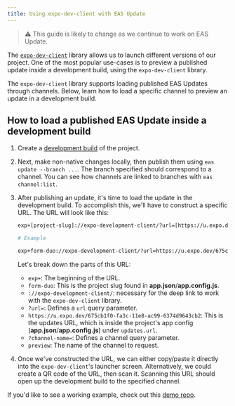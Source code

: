 ```yaml
---
title: Using expo-dev-client with EAS Update
---
```


> ⚠️ This guide is likely to change as we continue to work on EAS Update.

The [`expo-dev-client`](/development/introduction) library allows us to launch different versions of our project. One of the most popular use-cases is to preview a published update inside a development build, using the `expo-dev-client` library.

The `expo-dev-client` library supports loading published EAS Updates through channels. Below, learn how to load a specific channel to preview an update in a development build.

## How to load a published EAS Update inside a development build

1. Create a [development build](/development/getting-started) of the project.
2. Next, make non-native changes locally, then publish them using `eas update --branch ...`. The branch specified should correspond to a channel. You can see how channels are linked to branches with `eas channel:list`.
3. After publishing an update, it's time to load the update in the development build. To accomplish this, we'll have to construct a specific URL. The URL will look like this:

   ```bash
   exp+[project-slug]://expo-development-client/?url=[https://u.expo.dev/project-id]?channel-name=[channel]

   # Example

   exp+form-duo://expo-development-client/?url=https://u.expo.dev/675cb1f0-fa3c-11e8-ac99-6374d9643cb2?channel-name=preview
   ```

   Let's break down the parts of this URL:

   - `exp+`: The beginning of the URL.
   - `form-duo`: This is the project slug found in **app.json**/**app.config.js**.
   - `://expo-development-client/`: necessary for the deep link to work with the `expo-dev-client` library.
   - `?url=`: Defines a `url` query parameter.
   - `https://u.expo.dev/675cb1f0-fa3c-11e8-ac99-6374d9643cb2`: This is the updates URL, which is inside the project's app config (**app.json**/**app.config.js**) under `updates.url`.
   - `?channel-name=`: Defines a channel query parameter.
   - `preview`: The name of the channel to request.

4. Once we've constructed the URL, we can either copy/paste it directly into the `expo-dev-client`'s launcher screen. Alternatively, we could create a QR code of the URL, then scan it. Scanning this URL should open up the development build to the specified channel.

If you'd like to see a working example, check out this [demo repo](https://github.com/jonsamp/test-expo-dev-client-eas-update).
